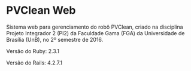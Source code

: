 # PVClean Web

Sistema web para gerenciamento do robô PVClean, criado na disciplina Projeto Integrador 2 (PI2) da Faculdade Gama (FGA) da Universidade de Brasília (UnB), no 2º semestre de 2016.

Versão do Ruby: 2.3.1

Versão do Rails: 4.2.7.1

